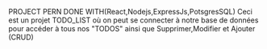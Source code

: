 PROJECT PERN DONE WITH(React,Nodejs,ExpressJs,PotsgresSQL)
Ceci est un projet TODO_LIST où on peut se connecter à notre base de données pour accéder à tous nos "TODOS" ainsi que Supprimer,Modifier et Ajouter (CRUD)
